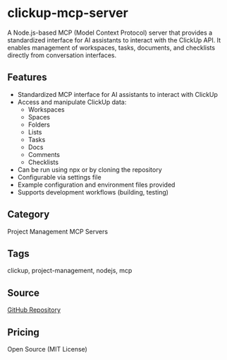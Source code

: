 # clickup-mcp-server

A Node.js-based MCP (Model Context Protocol) server that provides a standardized interface for AI assistants to interact with the ClickUp API. It enables management of workspaces, tasks, documents, and checklists directly from conversation interfaces.

## Features
- Standardized MCP interface for AI assistants to interact with ClickUp
- Access and manipulate ClickUp data:
  - Workspaces
  - Spaces
  - Folders
  - Lists
  - Tasks
  - Docs
  - Comments
  - Checklists
- Can be run using npx or by cloning the repository
- Configurable via settings file
- Example configuration and environment files provided
- Supports development workflows (building, testing)

## Category
Project Management MCP Servers

## Tags
clickup, project-management, nodejs, mcp

## Source
[GitHub Repository](https://github.com/nsxdavid/clickup-mcp-server)

## Pricing
Open Source (MIT License)